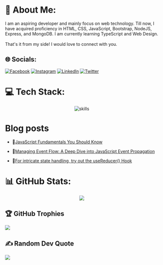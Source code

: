 <div>
 
# 💫 About Me:
 
I am an aspiring developer and mainly focus on web technology. Till now, I have acquired proficiency in HTML, CSS, JavaScript, Bootstrap, NodeJS, Express, and MongoDB. I am currently learning TypeScript and Web Design.<br><br>That's it from my side! I would love to connect with you.
	
## 🌐 Socials:
 
[![Facebook](https://img.shields.io/badge/Facebook-%231877F2.svg?logo=Facebook&logoColor=white)](https://facebook.com/anshuman.mahato.0935) [![Instagram](https://img.shields.io/badge/Instagram-%23E4405F.svg?logo=Instagram&logoColor=white)](https://instagram.com/anshuman_mahato) [![LinkedIn](https://img.shields.io/badge/LinkedIn-%230077B5.svg?logo=linkedin&logoColor=white)](https://linkedin.com/in/anshuman-mahato) [![Twitter](https://img.shields.io/badge/Twitter-%231DA1F2.svg?logo=Twitter&logoColor=white)](https://twitter.com/AnshumanMahato_) 

# 💻 Tech Stack:
 
<div align="center">
	<img src="https://skillicons.dev/icons?i=html,css,sass,tailwind,bootstrap,js,react,redux,nodejs,express,mongodb,docker" alt="skills"/>
</div>

# Blog posts

<!-- BLOG-POST-LIST:START -->
 - 💫[JavaScript Fundamentals You Should Know](https://dev.to/anshumanmahato/javascript-fundamentals-you-should-know-3lok) 

 - 🚀[Managing Event Flow: A Deep Dive into JavaScript Event Propagation](https://dev.to/anshumanmahato/managing-event-flow-a-deep-dive-into-javascript-event-propagation-2gha) 

 - 💯[For intricate state handling, try out the useReducer&lpar;&rpar; Hook](https://dev.to/anshumanmahato/for-intricate-state-handling-try-out-the-usereducer-hook-1952) 
<!-- BLOG-POST-LIST:END -->
 
# 📊 GitHub Stats:

<div align="center">
<!-- 	<img src="https://github-readme-stats.vercel.app/api?username=AnshumanMahato&theme=react&hide_border=false&include_all_commits=false&count_private=false"><br/> -->
	<img src="https://github-readme-streak-stats.herokuapp.com/?user=AnshumanMahato&theme=react&hide_border=false"><br/>
<!-- 	test <img src="https://github-readme-stats.vercel.app/api/top-langs/?username=AnshumanMahato&theme=react&hide_border=false&include_all_commits=false&count_private=false&layout=compact"> -->
</div>
	


## 🏆 GitHub Trophies
 
![](https://github-profile-trophy.vercel.app/?username=AnshumanMahato&theme=nord&no-frame=true&margin-w=4&title=Stars,Followers,Commits,Issues,Repositories,PR)

## ✍️ Random Dev Quote
 
![](https://quotes-github-readme.vercel.app/api?type=horizontal&theme=tokyonight)
 
<!-- Proudly created with GPRM ( https://gprm.itsvg.in ) -->
</div>
